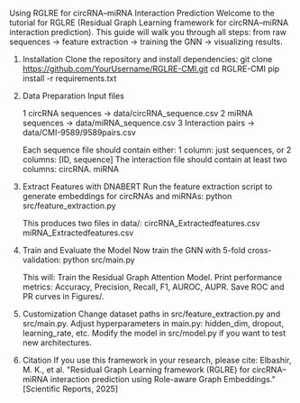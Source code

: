 Using RGLRE for circRNA–miRNA Interaction Prediction
Welcome to the tutorial for RGLRE (Residual Graph Learning framework for circRNA–miRNA interaction prediction).
This guide will walk you through all steps: from raw sequences → feature extraction → training the GNN → visualizing results.

1. Installation
    Clone the repository and install dependencies:
    git clone https://github.com/YourUsername/RGLRE-CMI.git
    cd RGLRE-CMI
    pip install -r requirements.txt

2. Data Preparation
    Input files
    
    1 circRNA sequences → data/circRNA_sequence.csv
    2 miRNA sequences → data/miRNA_sequence.csv
    3 Interaction pairs → data/CMI-9589/9589pairs.csv
    
    Each sequence file should contain either:
    1 column: just sequences, or
    2 columns: [ID, sequence]
    The interaction file should contain at least two columns: circRNA. miRNA

3. Extract Features with DNABERT
    Run the feature extraction script to generate embeddings for circRNAs and miRNAs:
    python src/feature_extraction.py
    
    This produces two files in data/:
    circRNA_Extractedfeatures.csv
    miRNA_Extractedfeatures.csv

4. Train and Evaluate the Model
    Now train the GNN with 5-fold cross-validation:
    python src/main.py
    
    This will:
    Train the Residual Graph Attention Model.
    Print performance metrics: Accuracy, Precision, Recall, F1, AUROC, AUPR.
    Save ROC and PR curves in Figures/.

6. Customization
    Change dataset paths in src/feature_extraction.py and src/main.py.
    Adjust hyperparameters in main.py:
    hidden_dim, dropout, learning_rate, etc.
    Modify the model in src/model.py if you want to test new architectures.

7. Citation
    If you use this framework in your research, please cite:
   Elbashir, M. K., et al. "Residual Graph Learning framework (RGLRE) for circRNA–miRNA interaction prediction using Role-aware Graph Embeddings."
[Scientific Reports, 2025]

